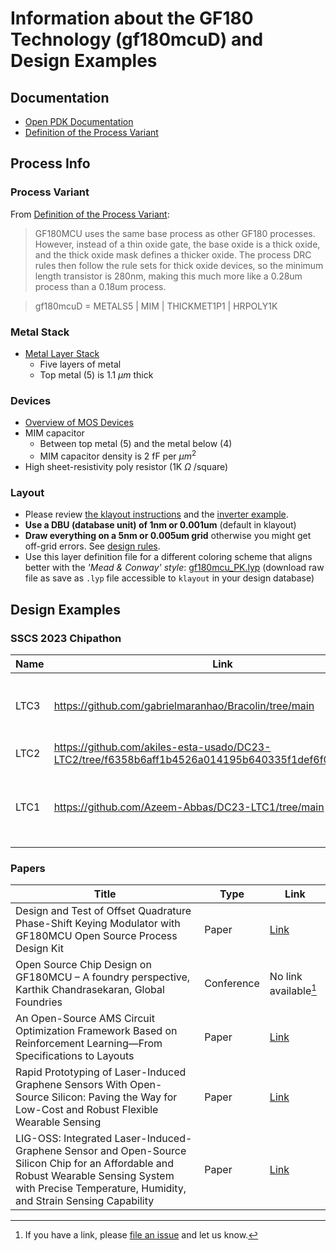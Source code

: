# Information about the GF180 Technology (gf180mcuD) and Design Examples

## Documentation
- [Open PDK Documentation](https://gf180mcu-pdk.readthedocs.io/en/latest/index.html)
- [Definition of the Process Variant](https://github.com/RTimothyEdwards/open_pdks/blob/master/gf180mcu/Makefile.in)

## Process Info

### Process Variant
From [Definition of the Process Variant](https://github.com/RTimothyEdwards/open_pdks/blob/master/gf180mcu/Makefile.in): 
> GF180MCU uses the same base process as
> other GF180 processes.  However, instead of a thin oxide gate, the base
> oxide is a thick oxide, and the thick oxide mask defines a thicker oxide.
> The process DRC rules then follow the rule sets for thick oxide devices,
> so the minimum length transistor is 280nm, making this much more like a
> 0.28um process than a 0.18um process.

> gf180mcuD   =  METALS5 | MIM | THICKMET1P1 | HRPOLY1K

### Metal Stack
- [Metal Layer Stack](metal_stack.md) 
   - Five layers of metal
   - Top metal (5) is 1.1 $\mu m$ thick

### Devices
- [Overview of MOS Devices](./devices.md)
- MIM capacitor 
   - Between top metal (5) and the metal below (4)
   - MIM capacitor density is 2 fF per $\mu m^2$
- High sheet-resistivity poly resistor (1K $\Omega$ /square)

### Layout
- Please review [the klayout instructions](../klayout_pcells/README.md) and the [inverter example](../gf180_examples/inverter/gds/README.md).
- **Use a DBU (database unit) of 1nm or 0.001um** (default in klayout)
- **Draw everything on a 5nm or 0.005um grid** otherwise you might get off-grid errors. See [design rules](https://gf180mcu-pdk.readthedocs.io/en/latest/physical_verification/design_manual/drm_07_02.html). 
- Use this layer definition file for a different coloring scheme that aligns better with the *'Mead & Conway' style*: [gf180mcu_PK.lyp](gf180mcu_PK.lyp) (download raw file as save as `.lyp` file accessible to `klayout` in your design database)

## Design Examples

### SSCS 2023 Chipathon 
| Name | Link | Blocks | 
| --- | --- | --- |
| LTC3 | https://github.com/gabrielmaranhao/Bracolin/tree/main | Clock_Reference, Current_Source, SAR_ADC, TIA_Filter, Voltage_Reference |
| LTC2 | https://github.com/akiles-esta-usado/DC23-LTC2/tree/f6358b6aff1b4526a014195b640335f1def6f0c5/padframe |
| LTC1 | https://github.com/Azeem-Abbas/DC23-LTC1/tree/main | DAC, Clock Generator, Scope input & MUX, ADC, AWG output & MUX, Clock Generator | 



### Papers
| Title | Type | Link |
|-------|------|------|
| Design and Test of Offset Quadrature Phase-Shift Keying Modulator with GF180MCU Open Source Process Design Kit | Paper | [Link](https://www.mdpi.com/2079-9292/13/9/1705) |
| Open Source Chip Design on GF180MCU – A foundry perspective, Karthik Chandrasekaran, Global Foundries | Conference | No link available[^1] |
| An Open-Source AMS Circuit Optimization Framework Based on Reinforcement Learning—From Specifications to Layouts | Paper | [Link](https://ieeexplore.ieee.org/document/10714341) |
| Rapid Prototyping of Laser-Induced Graphene Sensors With Open-Source Silicon: Paving the Way for Low-Cost and Robust Flexible Wearable Sensing | Paper | [Link](https://ieeexplore.ieee.org/document/10584418) |
| LIG-OSS: Integrated Laser-Induced-Graphene Sensor and Open-Source Silicon Chip for an Affordable and Robust Wearable Sensing System with Precise Temperature, Humidity, and Strain Sensing Capability | Paper | [Link](https://ieeexplore.ieee.org/document/10639937) |





[^1]: If you have a link, please [file an issue](https://github.com/mosbiuschip/chipathon2025/issues/new) and let us know. 


